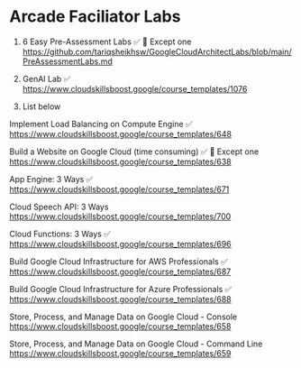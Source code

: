 # Arcade Faciliator Labs

1) 6 Easy Pre-Assessment Labs  ✅   🔘 Except one    
https://github.com/tariqsheikhsw/GoogleCloudArchitectLabs/blob/main/PreAssessmentLabs.md  
 

1) GenAI Lab  ✅  
https://www.cloudskillsboost.google/course_templates/1076

2) List below  


Implement Load Balancing on Compute Engine  ✅   
https://www.cloudskillsboost.google/course_templates/648 


Build a Website on Google Cloud (time consuming)  ✅ 🔘 Except one   
https://www.cloudskillsboost.google/course_templates/638  


App Engine: 3 Ways    ✅   
https://www.cloudskillsboost.google/course_templates/671    


Cloud Speech API: 3 Ways  
https://www.cloudskillsboost.google/course_templates/700  


Cloud Functions: 3 Ways  ✅   
https://www.cloudskillsboost.google/course_templates/696  


Build Google Cloud Infrastructure for AWS Professionals  ✅   
https://www.cloudskillsboost.google/course_templates/687


Build Google Cloud Infrastructure for Azure Professionals  ✅   
https://www.cloudskillsboost.google/course_templates/688


Store, Process, and Manage Data on Google Cloud - Console  
https://www.cloudskillsboost.google/course_templates/658  


Store, Process, and Manage Data on Google Cloud - Command Line  
https://www.cloudskillsboost.google/course_templates/659  
